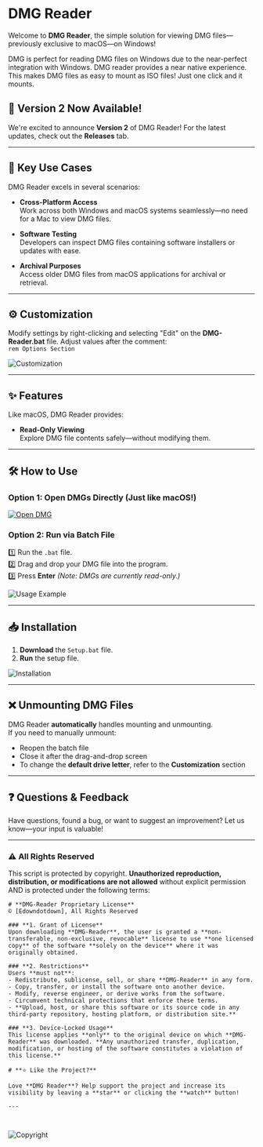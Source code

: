 
# **DMG Reader**  

Welcome to **DMG Reader**, the simple solution for viewing DMG files—previously exclusive to macOS—on Windows!  

DMG is perfect for reading DMG files on Windows due to the near-perfect integration with Windows. DMG reader provides
a near native experience. This makes DMG files as easy to mount as ISO files! Just one click and it mounts. 


## **🎉 Version 2 Now Available!**  
We're excited to announce **Version 2** of DMG Reader! For the latest updates, check out the **Releases** tab.  

---

## **🚀 Key Use Cases**  

DMG Reader excels in several scenarios:  

- **Cross-Platform Access**  
  Work across both Windows and macOS systems seamlessly—no need for a Mac to view DMG files.  

- **Software Testing**  
  Developers can inspect DMG files containing software installers or updates with ease.  

- **Archival Purposes**  
  Access older DMG files from macOS applications for archival or retrieval.  

---

## **⚙️ Customization**  

Modify settings by right-clicking and selecting "Edit" on the **DMG-Reader.bat** file. Adjust values after the comment:  
`rem Options Section`  

![Customization](https://github.com/user-attachments/assets/d98b7923-90c8-40ff-a6e4-92b423813859)  
 

---

## **✨ Features**  

Like macOS, DMG Reader provides:  

- **Read-Only Viewing**  
  Explore DMG file contents safely—without modifying them.  

---

## **🛠️ How to Use**  

### **Option 1: Open DMGs Directly (Just like macOS!)**  
[![Open DMG](https://github.com/user-attachments/assets/3abe9e65-6341-40d3-86e8-acf9c3b422a9) ](https://private-user-images.githubusercontent.com/115327261/399342135-1acef9d4-0032-45c8-ba4d-bfde74d5d535.mp4?jwt=eyJhbGciOiJIUzI1NiIsInR5cCI6IkpXVCJ9.eyJpc3MiOiJnaXRodWIuY29tIiwiYXVkIjoicmF3LmdpdGh1YnVzZXJjb250ZW50LmNvbSIsImtleSI6ImtleTUiLCJleHAiOjE3NDUzMzg3NDAsIm5iZiI6MTc0NTMzODQ0MCwicGF0aCI6Ii8xMTUzMjcyNjEvMzk5MzQyMTM1LTFhY2VmOWQ0LTAwMzItNDVjOC1iYTRkLWJmZGU3NGQ1ZDUzNS5tcDQ_WC1BbXotQWxnb3JpdGhtPUFXUzQtSE1BQy1TSEEyNTYmWC1BbXotQ3JlZGVudGlhbD1BS0lBVkNPRFlMU0E1M1BRSzRaQSUyRjIwMjUwNDIyJTJGdXMtZWFzdC0xJTJGczMlMkZhd3M0X3JlcXVlc3QmWC1BbXotRGF0ZT0yMDI1MDQyMlQxNjE0MDBaJlgtQW16LUV4cGlyZXM9MzAwJlgtQW16LVNpZ25hdHVyZT1iZGQ5YWM1ZTRiYjRlNThkMGY4NmYzYzAyOTcwY2FiMWQxYjRhMmFlODUxOTI2MWVhYzA5ZjI0Y2Q3YTlkZTAzJlgtQW16LVNpZ25lZEhlYWRlcnM9aG9zdCJ9.CBQD-0fDa8qFdXpf1Q_HOb7Rqckj9KDWzWRG5_DREVI)

### **Option 2: Run via Batch File**  
1️⃣ Run the `.bat` file.  
2️⃣ Drag and drop your DMG file into the program.  
3️⃣ Press **Enter** _(Note: DMGs are currently read-only.)_  

![Usage Example](https://github.com/user-attachments/assets/22295a0f-ad11-437f-9219-a6d9204fb94b)  

---

## **📥 Installation**  

1. **Download** the `Setup.bat` file.  
2. **Run** the setup file.  

![Installation](https://github.com/user-attachments/assets/b230091b-9701-49fa-b4f0-73fca9f92173)  


---

## **❌ Unmounting DMG Files**  

DMG Reader **automatically** handles mounting and unmounting.  
If you need to manually unmount:  

- Reopen the batch file  
- Close it after the drag-and-drop screen  
- To change the **default drive letter**, refer to the **Customization** section  

---

## **❓ Questions & Feedback**  

Have questions, found a bug, or want to suggest an improvement? Let us know—your input is valuable!  

---

### **⚠️ All Rights Reserved**  
This script is protected by copyright. **Unauthorized reproduction, distribution, or modifications are not allowed** without explicit permission AND is protected under the following terms:
~~~
# **DMG-Reader Proprietary License**  
© [Edowndotdown], All Rights Reserved  

### **1. Grant of License**  
Upon downloading **DMG-Reader**, the user is granted a **non-transferable, non-exclusive, revocable** license to use **one licensed copy** of the software **solely on the device** where it was originally obtained.  

### **2. Restrictions**  
Users **must not**:  
- Redistribute, sublicense, sell, or share **DMG-Reader** in any form.  
- Copy, transfer, or install the software onto another device.  
- Modify, reverse engineer, or derive works from the software.  
- Circumvent technical protections that enforce these terms.  
- **Upload, host, or share this software or its source code in any third-party repository, hosting platform, or distribution site.**  

### **3. Device-Locked Usage**  
This license applies **only** to the original device on which **DMG-Reader** was downloaded. **Any unauthorized transfer, duplication, modification, or hosting of the software constitutes a violation of this license.**  

# **⭐ Like the Project?**  

Love **DMG Reader**? Help support the project and increase its visibility by leaving a **star** or clicking the **watch** button!

---
 


~~~


![Copyright](https://github.com/user-attachments/assets/ea2ae750-d9e6-4a64-8755-dc9322d70816)  

